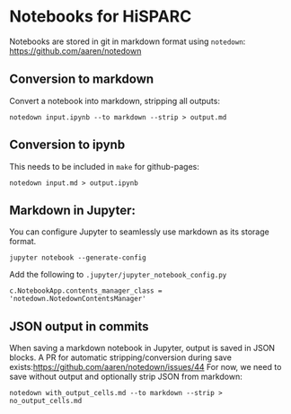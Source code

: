 # Notebooks for HiSPARC

Notebooks are stored in git in markdown format using `notedown`: https://github.com/aaren/notedown

## Conversion to markdown

Convert a notebook into markdown, stripping all outputs:

```
notedown input.ipynb --to markdown --strip > output.md
```

## Conversion to ipynb

This needs to be included in `make` for github-pages:
```
notedown input.md > output.ipynb
```

## Markdown in Jupyter:

You can configure Jupyter to seamlessly use markdown as its storage format. 

```
jupyter notebook --generate-config
```
Add the following to `.jupyter/jupyter_notebook_config.py`
```
c.NotebookApp.contents_manager_class = 'notedown.NotedownContentsManager'
```

## JSON output in commits

When saving a markdown notebook in Jupyter, output is saved in JSON blocks. A PR for automatic stripping/conversion during save exists:https://github.com/aaren/notedown/issues/44
For now, we need to save without output and optionally strip JSON from markdown:

```
notedown with_output_cells.md --to markdown --strip > no_output_cells.md
```
